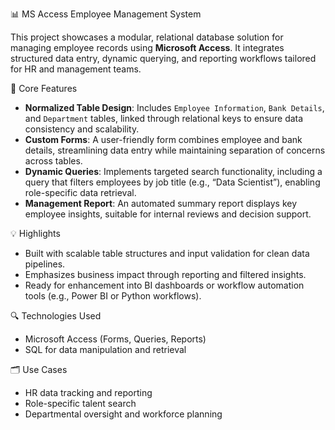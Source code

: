  📊 MS Access Employee Management System

This project showcases a modular, relational database solution for managing employee records using **Microsoft Access**. It integrates structured data entry, dynamic querying, and reporting workflows tailored for HR and management teams.

 🔧 Core Features
- **Normalized Table Design**: Includes `Employee Information`, `Bank Details`, and `Department` tables, linked through relational keys to ensure data consistency and scalability.
- **Custom Forms**: A user-friendly form combines employee and bank details, streamlining data entry while maintaining separation of concerns across tables.
- **Dynamic Queries**: Implements targeted search functionality, including a query that filters employees by job title (e.g., “Data Scientist”), enabling role-specific data retrieval.
- **Management Report**: An automated summary report displays key employee insights, suitable for internal reviews and decision support.

💡 Highlights
- Built with scalable table structures and input validation for clean data pipelines.
- Emphasizes business impact through reporting and filtered insights.
- Ready for enhancement into BI dashboards or workflow automation tools (e.g., Power BI or Python workflows).

 🔍 Technologies Used
- Microsoft Access (Forms, Queries, Reports)
- SQL for data manipulation and retrieval

 🗂️ Use Cases
- HR data tracking and reporting
- Role-specific talent search
- Departmental oversight and workforce planning
